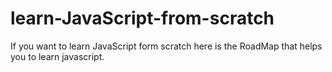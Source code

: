 # learn-JavaScript-from-scratch
If you want to learn JavaScript form scratch here is the RoadMap that helps you to learn javascript. 
